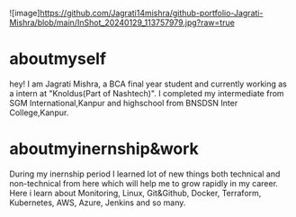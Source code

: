 ![image]https://github.com/Jagrati14mishra/github-portfolio-Jagrati-Mishra/blob/main/InShot_20240129_113757979.jpg?raw=true


<h1>aboutmyself</h1>
hey! I am Jagrati Mishra, a BCA final year student and currently working as a intern at "Knoldus(Part of Nashtech)". I completed my intermediate from SGM International,Kanpur and highschool from BNSDSN Inter College,Kanpur.

<h1>aboutmyinernship&work</h1> 
During my inernship period I learned lot of new things both technical and non-technical from here which will help me to grow rapidly in my career. Here i learn about Monitoring, Linux, Git&Github, Docker, Terraform, Kubernetes, AWS, Azure, Jenkins and so many.
